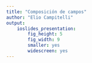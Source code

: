 ```yaml
---
title: "Composición de campos"
author: "Elio Campitelli"
output:
    ioslides_presentation:
        fig_height: 5
        fig_width: 9
        smaller: yes
        widescreen: yes
---
```



